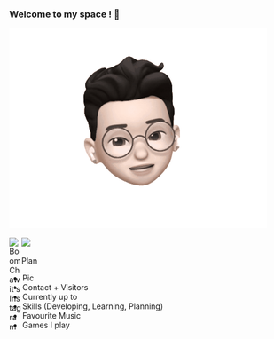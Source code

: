 ### Welcome to my space ! 👋

![](https://github.com/BoomChawit/BoomChawit/blob/main/Pics/Memoji_BoomChawit.gif)

<a href="https://www.instagram.com/b.chawit">
  <img align="left" alt="BoomChawit's Instagram" width="22px" src="https://raw.githubusercontent.com/hussainweb/hussainweb/main/icons/instagram.png" />
</a>

![](https://visitor-badge.glitch.me/badge?page_id=BoomChawit.BoomChawit)

Plan

- Pic
- Contact + Visitors
- Currently up to
- Skills (Developing, Learning, Planning)
- Favourite Music
- Games I play

